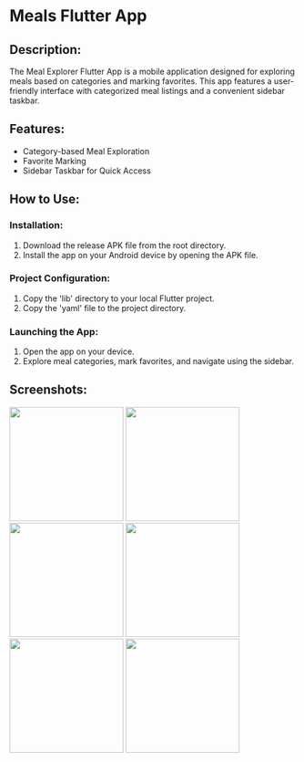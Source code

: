 # Meals Flutter App

## Description:
The Meal Explorer Flutter App is a mobile application designed for exploring meals based on categories and marking favorites. This app features a user-friendly interface with categorized meal listings and a convenient sidebar taskbar.

## Features:
- Category-based Meal Exploration
- Favorite Marking
- Sidebar Taskbar for Quick Access

## How to Use:

### Installation:
1. Download the release APK file from the root directory.
2. Install the app on your Android device by opening the APK file.

### Project Configuration:
1. Copy the 'lib' directory to your local Flutter project.
2. Copy the 'yaml' file to the project directory.

### Launching the App:
1. Open the app on your device.
2. Explore meal categories, mark favorites, and navigate using the sidebar.

## Screenshots:
<img src="https://github.com/GeekyVed/Meals_App/assets/121000404/68c1bf95-679f-4fe0-8ece-bc326837e5af" width="200"> <img src="https://github.com/GeekyVed/Meals_App/assets/121000404/3e3c095d-5f39-4193-b68c-ffa02f85e8c7.png" width="200"> <img src="https://github.com/GeekyVed/Meals_App/assets/121000404/ee9207ed-3263-495b-aa94-56d2668e010c.png" width="200">
<img src="https://github.com/GeekyVed/Meals_App/assets/121000404/e02bbbba-7b72-4f82-9e3c-2d09b47254e0.png" width="200"> <img src="https://github.com/GeekyVed/Meals_App/assets/121000404/8532d2e7-76c0-41bb-8172-0f60b5041e30.png" width="200"> <img src="https://github.com/GeekyVed/Meals_App/assets/121000404/a587ac9f-66f9-42d7-8664-2cf6eb93c169.png" width="200">

